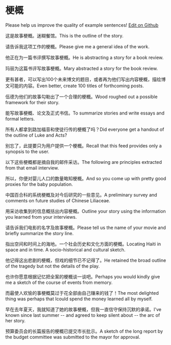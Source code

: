 # 梗概

Please help us improve the quality of example sentences! [Edit on Github](https://github.com/jiyushe/jiyu-example-sentence-source/blob/main/chinese/genggai.md)

<p><span class="chinese">这是故事梗概。迷糊餐馆。</span><span class="english">This is the outline of the story.</span></p>

<p><span class="chinese">请告诉我这项工作的梗概。</span><span class="english">Please give me a general idea of the work.</span></p>

<p><span class="chinese">他正在为一篇书评撰写故事梗概。</span><span class="english">He is abstracting a story for a book review.</span></p>

<p><span class="chinese">玛丽为这篇书评写故事梗概。</span><span class="english">Mary abstracted a story for the book review.</span></p>

<p><span class="chinese">更有甚者，可以写出100个未来博文的题目，或者再为他们写出内容梗概，描绘博文可能的内容。</span><span class="english">Even better, create 100 titles of forthcoming posts.</span></p>

<p><span class="chinese">伍德为他们的故事勾勒出了一个合理的梗概。</span><span class="english">Wood roughed out a possible framework for their story.</span></p>

<p><span class="chinese">能写故事梗概、论文及正式书信。</span><span class="english">To summarize stories and write essays and formal letters.</span></p>

<p><span class="chinese">所有人都拿到路加福音和使徒行传的梗概了吗？</span><span class="english">Did everyone get a handout of the outline of Luke and Acts?</span></p>

<p><span class="chinese">别忘了，此提要只为用户提供一个梗概。</span><span class="english">Recall that this feed provides only a synopsis to the user.</span></p>

<p><span class="chinese">以下这些梗概都是摘自我的邮件采访。</span><span class="english">The following are principles extracted from that email interview.</span></p>

<p><span class="chinese">所以，你便对婴儿人口的数量略知梗概。</span><span class="english">And so you come up with pretty good proxies for the baby population.</span></p>

<p><span class="chinese">中国百合科的系统梗概及对今后研究的一些意见。</span><span class="english">A preliminary survey and comments on future studies of Chinese Liliaceae.</span></p>

<p><span class="chinese">用采访收集到的信息概括出内容梗概。</span><span class="english">Outline your story using the information you learned from your interviews.</span></p>

<p><span class="chinese">请告诉我们电影的名字及故事梗概。</span><span class="english">Please tell us the name of your movie and briefly summarize the story line.</span></p>

<p><span class="chinese">指出空间和时间上的海地。一个社会历史和文化方面的梗概。</span><span class="english">Locating Haiti in space and in time. A socio-historical and cultural sketch.</span></p>

<p><span class="chinese">他记得这出悲剧的梗概，但戏的细节已不记得了。</span><span class="english">He retained the broad outline of the tragedy but not the details of the play.</span></p>

<p><span class="chinese">也许你愿意根据记忆把全案的梗概谈一谈吧。</span><span class="english">Perhaps you would kindly give me a sketch of the course of events from memory.</span></p>

<p><span class="chinese">而最使人欢愉的事梗概莫过于花全部由自己赚来的钱了！</span><span class="english">The most delighted thing was perhaps that Icould spend the money Iearned all by myself.</span></p>

<p><span class="chinese">早在去年夏天，我就知道了她的故事梗概，但我一直信守保持沉默的承诺。</span><span class="english">I've known since last summer -- and agreed to keep silent about -- the arc of her story.</span></p>

<p><span class="chinese">预算委员会的长篇报告的梗概已提交市长批示。</span><span class="english">A sketch of the long report by the budget committee was submitted to the mayor for approval.</span></p>

